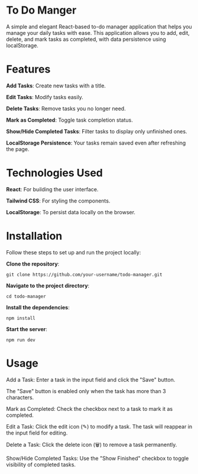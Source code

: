 # To Do Manger

A simple and elegant React-based to-do manager application that helps you manage your daily tasks with ease. This application allows you to add, edit, delete, and mark tasks as completed, with data persistence using localStorage.

# Features

**Add Tasks**: Create new tasks with a title.

**Edit Tasks**: Modify tasks easily.

**Delete Tasks**: Remove tasks you no longer need.

**Mark as Completed**: Toggle task completion status.

**Show/Hide Completed Tasks**: Filter tasks to display only unfinished ones.

**LocalStorage Persistence**: Your tasks remain saved even after refreshing the page.

# Technologies Used

**React**: For building the user interface.

**Tailwind CSS**: For styling the components.


**LocalStorage**: To persist data locally on the browser.

# Installation

Follow these steps to set up and run the project locally:

**Clone the repository**:

`git clone https://github.com/your-username/todo-manager.git`

**Navigate to the project directory**:

`cd todo-manager`

**Install the dependencies**:

`npm install`

**Start the server**:

`npm run dev`


# Usage

Add a Task: Enter a task in the input field and click the "Save" button.

The "Save" button is enabled only when the task has more than 3 characters.

Mark as Completed: Check the checkbox next to a task to mark it as completed.

Edit a Task: Click the edit icon (✎) to modify a task. The task will reappear in the input field for editing.

Delete a Task: Click the delete icon (🗑️) to remove a task permanently.

Show/Hide Completed Tasks: Use the "Show Finished" checkbox to toggle visibility of completed tasks.
